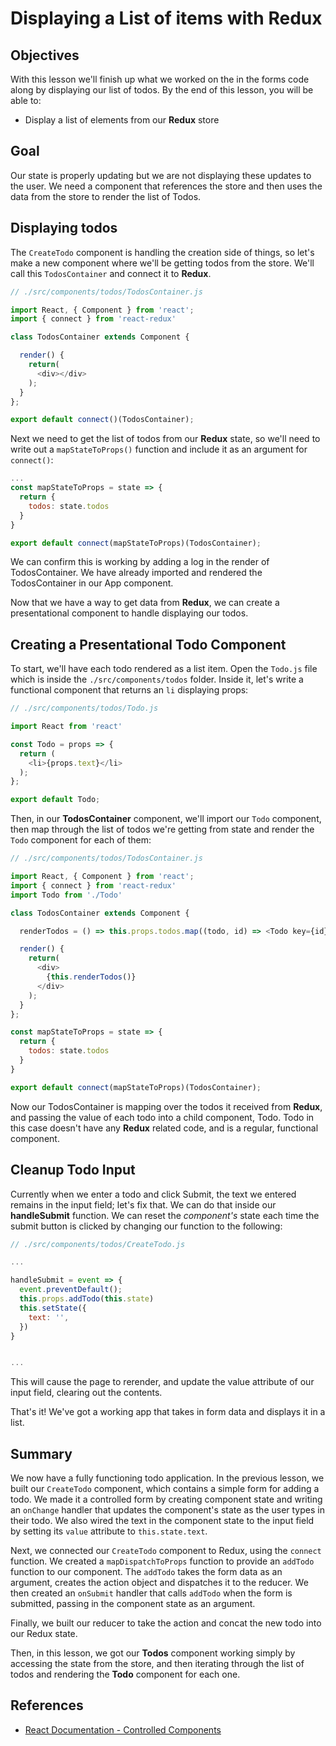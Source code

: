# Displaying a List of items with Redux

## Objectives

With this lesson we'll finish up what we worked on the in the forms code along by displaying our list of todos. By the end of this lesson, you will be able to:

* Display a list of elements from our __Redux__ store

## Goal

Our state is properly updating but we are not displaying these updates to the user. We need a component that references the store and then uses the data from the store to render the list of Todos.

## Displaying todos

The `CreateTodo` component is handling the creation side of things, so let's make a new component where we'll be getting todos from the store. We'll call this `TodosContainer` and connect it to __Redux__.


```js
// ./src/components/todos/TodosContainer.js

import React, { Component } from 'react';
import { connect } from 'react-redux'

class TodosContainer extends Component {

  render() {
    return(
      <div></div>
    );
  }
};

export default connect()(TodosContainer);
```

Next we need to get the list of todos from our __Redux__ state, so we'll need to write out a `mapStateToProps()` function and include it as an argument for `connect()`:

```js
...
const mapStateToProps = state => {
  return {
    todos: state.todos
  }
}

export default connect(mapStateToProps)(TodosContainer);
```

We can confirm this is working by adding a log in the render of TodosContainer. We have already imported and rendered the TodosContainer in our App component.

Now that we have a way to get data from __Redux__, we can create a presentational component to handle displaying our todos.

## Creating a Presentational Todo Component

To start, we'll have each todo rendered as a list item. Open the `Todo.js` file which is inside the `./src/components/todos` folder. Inside it, let's write a functional component that returns an `li` displaying props:

```js
// ./src/components/todos/Todo.js

import React from 'react'

const Todo = props => {
  return (
    <li>{props.text}</li>
  );
};

export default Todo;
```

Then, in our __TodosContainer__ component, we'll import our `Todo` component, then map through the list of todos we're getting from state and render the `Todo` component for each of them:

```js
// ./src/components/todos/TodosContainer.js

import React, { Component } from 'react';
import { connect } from 'react-redux'
import Todo from './Todo'

class TodosContainer extends Component {

  renderTodos = () => this.props.todos.map((todo, id) => <Todo key={id} text={todo} />)

  render() {
    return(
      <div>
        {this.renderTodos()}
      </div>
    );
  }
};

const mapStateToProps = state => {
  return {
    todos: state.todos
  }
}

export default connect(mapStateToProps)(TodosContainer);


```

Now our TodosContainer is mapping over the todos it received from __Redux__, and passing the value of each todo into a child component, Todo. Todo in this case doesn't have any __Redux__ related code, and is a regular, functional component.

## Cleanup Todo Input

Currently when we enter a todo and click Submit, the text we entered remains in the input field; let's fix that. We can do that inside our __handleSubmit__ function. We can reset the *component's* state each time the submit button is clicked by changing our function to the following:

```js
// ./src/components/todos/CreateTodo.js

...

handleSubmit = event => {
  event.preventDefault();
  this.props.addTodo(this.state)
  this.setState({
    text: '',
  })
}


...
```

This will cause the page to rerender, and update the value attribute of our input field, clearing out the contents.

That's it! We've got a working app that takes in form data and displays it in a list.

## Summary

We now have a fully functioning todo application. In the previous lesson, we built our `CreateTodo` component, which contains a simple form for adding a todo. We made it a controlled form by creating component state and writing an `onChange` handler that updates the component's state as the user types in their todo. We also wired the text in the component state to the input field by setting its `value` attribute to `this.state.text`. 

Next, we connected our `CreateTodo` component to Redux, using the `connect` function. We created a `mapDispatchToProps` function to provide an `addTodo` function to our component. The `addTodo` takes the form data as an argument, creates the action object and dispatches it to the reducer. We then created an `onSubmit` handler that calls `addTodo` when the form is submitted, passing in the component state as an argument.

Finally, we built our reducer to take the action and concat the new todo into our Redux state.

Then, in this lesson, we got our __Todos__ component working simply by accessing the state from the store, and then iterating through the list of todos and rendering the __Todo__ component for each one.


## References

- [React Documentation - Controlled Components](https://facebook.github.io/react/docs/forms.html)
